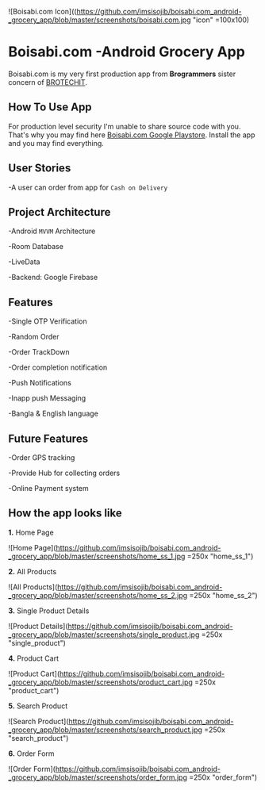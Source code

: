 ![Boisabi.com Icon]((https://github.com/imsisojib/boisabi.com_android-_grocery_app/blob/master/screenshots/boisabi.com.jpg  "icon" =100x100)

# Boisabi.com -Android Grocery App
Boisabi.com is my very first production app from **Brogrammers** sister concern of [BROTECHIT](https://brotechit.com/home "Website Link"). 

## How To Use App
For production level security I'm unable to share source code with you. That's why you may find here [Boisabi.com Google Playstore](https://play.google.com/store/apps/details?id=com.brogrammers.boisabi "Google Playstore").
Install the app and you may find everything. 

## User Stories
-A user can order from app for `Cash on Delivery`

## Project Architecture
-Android `MVVM` Architecture

-Room Database

-LiveData

-Backend: Google Firebase

## Features
-Single OTP Verification

-Random Order

-Order TrackDown

-Order completion notification

-Push Notifications

-Inapp push Messaging

-Bangla & English language

## Future Features
-Order GPS tracking

-Provide Hub for collecting orders

-Online Payment system

## How the app looks like
**1.** Home Page

![Home Page](https://github.com/imsisojib/boisabi.com_android-_grocery_app/blob/master/screenshots/home_ss_1.jpg =250x "home_ss_1")

**2.** All Products

![All Products](https://github.com/imsisojib/boisabi.com_android-_grocery_app/blob/master/screenshots/home_ss_2.jpg =250x "home_ss_2")

**3.** Single Product Details

![Product Details](https://github.com/imsisojib/boisabi.com_android-_grocery_app/blob/master/screenshots/single_product.jpg =250x "single_product")

**4.** Product Cart

![Product Cart](https://github.com/imsisojib/boisabi.com_android-_grocery_app/blob/master/screenshots/product_cart.jpg =250x "product_cart")

**5.** Search Product

![Search Product](https://github.com/imsisojib/boisabi.com_android-_grocery_app/blob/master/screenshots/search_product.jpg =250x "search_product")

**6.** Order Form

![Order Form](https://github.com/imsisojib/boisabi.com_android-_grocery_app/blob/master/screenshots/order_form.jpg =250x "order_form")





